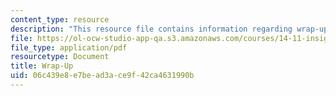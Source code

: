 ```yaml
---
content_type: resource
description: "This resource file contains information regarding wrap-up.\r\n\r\n"
file: https://ol-ocw-studio-app-qa.s3.amazonaws.com/courses/14-11-insights-from-game-theory-into-social-behavior-fall-2013/06c439e8e7bead3ace9f42ca4631990b_MIT14_11F13_Wrap_Up.pdf
file_type: application/pdf
resourcetype: Document
title: Wrap-Up
uid: 06c439e8-e7be-ad3a-ce9f-42ca4631990b
---
```

